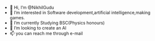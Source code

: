 - 👋 Hi, I’m @NikhilGudu
- 👀 I’m interested in Software development,artificial intelligence,making games.
- 🌱 I’m currently Studying BSC(Physics honours)
- 💞️ I’m looking to create an AI
- 📫 you can reach me through e-mail

<!---
NikhilGudu/NikhilGudu is a ✨ special ✨ repository because its `README.md` (this file) appears on your GitHub profile.
You can click the Preview link to take a look at your changes.
--->
